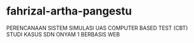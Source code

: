 # fahrizal-artha-pangestu
PERENCANAAN SISTEM SIMULASI UAS COMPUTER BASED TEST (CBT) STUDI KASUS SDN ONYAM 1 BERBASIS WEB
